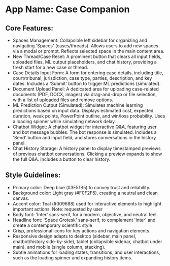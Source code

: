 # **App Name**: Case Companion

## Core Features:

- Spaces Management: Collapsible left sidebar for organizing and navigating 'Spaces' (cases/threads). Allows users to add new spaces via a modal or prompt. Reflects selected space in the main content area.
- New Thread/Case Reset: A prominent button that clears all input fields, uploaded files, ML output placeholders, and chat history, providing a fresh start for a new case or thread.
- Case Details Input Form: A form for entering case details, including title, court/tribunal, jurisdiction, case type, parties, description, and key dates. Includes a 'Submit' button to trigger ML predictions (simulated).
- Document Upload Panel: A dedicated area for uploading case-related documents (PDF, DOCX, images) via drag-and-drop or file selection, with a list of uploaded files and remove options.
- ML Prediction Output (Simulated): Simulates machine learning predictions based on input data. Displays estimated cost, expected duration, weak points, PowerPoint outline, and win/loss probability. Uses a loading spinner while simulating network delay.
- Chatbot Widget: A chatbot widget for interactive Q&A, featuring user and bot message bubbles. The bot response is simulated. Includes a 'Send' button and input field, and stores conversations in the history panel.
- Chat History Storage: A history panel to display timestamped previews of previous chatbot conversations. Clicking a preview expands to show the full Q&A. Includes a button to clear history.

## Style Guidelines:

- Primary color: Deep blue (#3F51B5) to convey trust and reliability.
- Background color: Light gray (#F0F2F5), creating a neutral and clean canvas.
- Accent color: Teal (#009688) used for interactive elements to highlight important actions. Note: requested by user
- Body font: 'Inter' sans-serif, for a modern, objective, and neutral feel.
- Headline font: 'Space Grotesk' sans-serif, to complement 'Inter' and create a contemporary scientific style
- Crisp, professional icons for key actions and navigation elements.
- Responsive design adapts to desktop (sidebar, main panel, chatbot/history side-by-side), tablet (collapsible sidebar, chatbot under main), and mobile (single column, stacking).
- Subtle animations for loading states, transitions, and user interactions, such as the loading spinner and expanding history items.